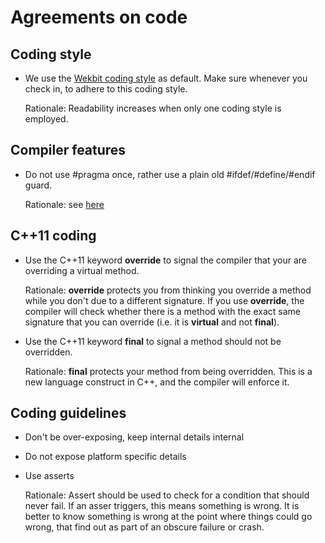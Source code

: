 # Agreements on code

## Coding style

* We use the [Wekbit coding style](https://webkit.org/code-style-guidelines/) as default. Make sure whenever you check 
in, to adhere to this coding style.

  Rationale: Readability increases when only one coding style is employed.
  
## Compiler features

* Do not use #pragma once, rather use a plain old #ifdef/#define/#endif guard.

  Rationale: see [here](http://stackoverflow.com/questions/787533/is-pragma-once-a-safe-include-guard)
  
## C++11 coding

* Use the C++11 keyword **override** to signal the compiler that your are overriding a virtual method.
 
  Rationale: **override** protects you from thinking you override a method while you don't due to a different signature. 
  If you use **override**, the compiler will check whether there is a method with the exact same signature that you can 
  override (i.e. it is **virtual** and not **final**).
  
* Use the C++11 keyword **final** to signal a method should not be overridden.

  Rationale: **final** protects your method from being overridden. This is a new language construct in C++, and the 
  compiler will enforce it.
  
## Coding guidelines

* Don't be over-exposing, keep internal details internal

* Do not expose platform specific details

* Use asserts

  Rationale: Assert should be used to check for a condition that should never fail. If an asser triggers, this means 
  something is wrong. It is better to know something is wrong at the point where things could go wrong, that find out 
  as part of an obscure failure or crash. 